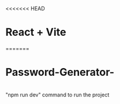 <<<<<<< HEAD
# React + Vite


=======
# Password-Generator-
<br> "npm run dev" command to run the project 
